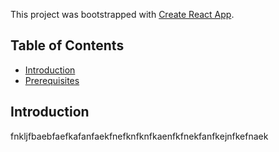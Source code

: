 This project was bootstrapped with [Create React App](https://github.com/facebookincubator/create-react-app).

## Table of Contents

- [Introduction](#introduction)
- [Prerequisites](#rerequisites)

## Introduction

fnkljfbaebfaefkafanfaekfnefknfknfkaenfkfnekfanfkejnfkefnaek
